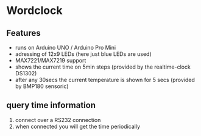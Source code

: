 # Wordclock

## Features
- runs on Arduino UNO / Arduino Pro Mini
- adressing of 12x9 LEDs (here just blue LEDs are used)
- MAX7221/MAX7219 support
- shows the current time on 5min steps (provided by the realtime-clock DS1302)
- after any 30secs the current temperature is shown for 5 secs (provided by BMP180 sensoric)

## query time information

1) connect over a RS232 connection
2) when connected you will get the time periodically
